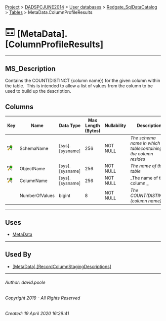 #### 

[Project](../../../../index.md) > [DADSPCJUNE2014](../../../index.md) > [User databases](../../index.md) > [Redgate_SqlDataCatalog](../index.md) > [Tables](Tables.md) > MetaData.ColumnProfileResults

# ![Tables](../../../../Images/Table32.png) [MetaData].[ColumnProfileResults]

---

## <a name="#description"></a>MS_Description

Contains the COUNT(DISTINCT {column name}) for the given column within the table.  This is intended to allow a list of values from the column to be used to build up the description.

## <a name="#columns"></a>Columns

| Key | Name | Data Type | Max Length (Bytes) | Nullability | Description |
|---|---|---|---|---|---|
| [![Cluster Primary Key PK_MetaData_ColumnProfileResults: SchemaName\ObjectName\ColumnName](../../../../Images/pkcluster.png)](#indexes) | SchemaName | [sys].[sysname] | 256 | NOT NULL | _The schema name in which the tablecontaining the column resides_ |
| [![Cluster Primary Key PK_MetaData_ColumnProfileResults: SchemaName\ObjectName\ColumnName](../../../../Images/pkcluster.png)](#indexes) | ObjectName | [sys].[sysname] | 256 | NOT NULL | _The name of the table_ |
| [![Cluster Primary Key PK_MetaData_ColumnProfileResults: SchemaName\ObjectName\ColumnName](../../../../Images/pkcluster.png)](#indexes) | ColumnName | [sys].[sysname] | 256 | NOT NULL | _The name of the column _ |
|  | NumberOfValues | bigint | 8 | NOT NULL | _The COUNT(DISTINCT {column name})_ |


---

## <a name="#uses"></a>Uses

* [MetaData](../Security/Schemas/MetaData.md)


---

## <a name="#usedby"></a>Used By

* [[MetaData].[RecordColumnStagingDescriptions]](../Programmability/Stored_Procedures/RecordColumnStagingDescriptions.md)


---

###### Author:  david.poole

###### Copyright 2019 - All Rights Reserved

###### Created: 19 April 2020 16:29:41

